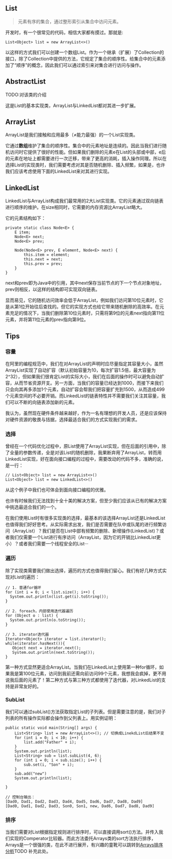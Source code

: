 ## List
> 元素有序的集合，通过整形索引从集合中访问元素。

开发时，有一个很常见的代码，相信大家都有摸过。那就是:

```List<Object> list = new ArrayList<>()```

以这样的方式我们可以创建一个数组List。作为一个继承（扩展）了Collection的接口，除了Collection中提供的方法，它规定了集合的顺序性。给集合中的元素添加了“顺序”的概念，因此我们可以通过索引来对集合进行访问与操作。

## AbstractList
TODO:对该类的介绍

这是List的基本实现类，ArrayList与LinkedList都对其进一步扩展。

## ArrayList
ArrayList是我们接触和应用最多（≠能力最强）的一个List实现类。

它通过**数组**维护了集合的顺序性。集合中的元素地址是连续的。因此当我们进行随机访问时它提供了很好的性能。但如果我们删除的元素e在List的头部或中部，e后的元素在地址上都需要进行一次迁移，带来了更高的消耗，插入操作同理。所以在选择List的实现类时，我们需要考虑对其是否随机删除、插入频繁，如果是，也许我们应该考虑使用下面的LinkedList来对其进行实现。

## LinkedList
LinkedList与ArrayList构成我们最常用的2大List实现类。它的元素通过双向链表进行顺序的维护。在size相同时，它需要的内存资源比ArrayList略大。

它的元素结构如下：
```
private static class Node<E> {
    E item;
    Node<E> next;
    Node<E> prev;

    Node(Node<E> prev, E element, Node<E> next) {
        this.item = element;
        this.next = next;
        this.prev = prev;
    }
}
```
next和prev即为Java中的引用，其中next保存当前节点的下一个节点对象地址，prev则相反，以这样的结构即可实现双向链表。

显而易见，它的随机访问效率会低于ArrayList，例如我们访问第10位元素时，它是从第1位开始往后查找的。但它的实现方式也给它带来随机删除的高效率。在元素充足的情况下，当我们删除第10位元素时，只需将第9位的元素next指向第11位元素，并将第11位元素的prev指向第9位。

## Tips
### 容量
在阿里的编程规范中，我们在对ArrayList的声明时应尽量指定其容量大小，虽然ArrayList实现了自动扩容（默认初始容量为10，每次扩容1.5倍，最大容量为2^32），但如果我们很肯定List的实际大小，我们在后面的操作时可以避免自动扩容，从而节省资源开支。另一方面，当我们的容量已经达到1000，而接下来我们只会向其再多添加1个元素，自动扩容会帮我们把容量扩充到1500，从而造成499个元素空间的不必要开销。而LinkedList的链表特性并不需要我们关注其容量，我们可以不断的向链表添加新的元素。

我认为，虽然现在硬件条件越来越好，作为一名有理想的开发人员，还是应该保持对硬件资源的敬畏与拮据，选择最适合我们的方式实现我们的需求。

### 选择

曾经在一个代码优化过程中，原List使用了ArrayList实现，但在后面的引用中，除了全量的参数传递，全是对该List的随机删除，我果断弃用了ArrayList，转而用LinkedList实现，好在面向接口编程的过程中，需要改动的代码不多，准确的说，是一行：

```
// List<Object> list = new ArrayList<>()
List<Object> list = new LinkedList<>()
```
从这个例子中我们也可体会到面向接口编程的优雅。

也许有时候我们无法找到十全十美的解决方案，但至少我们应该从已有的解决方案中挑选最适合我们的一个。

在我们使用List时有很多实现类的选择，最基本的该选择ArrayList还是LinkedList也值得我们好好思考。从实际需求出发，我们是否需要在队中或队尾的进行频繁访问（ArrayList）？我们是否在List中部有频繁的删除、新增操作(LinkedList)？或者我们仅需要一个List进行有序访问（ArrayList，因为它的开销比LinkedList更小）？或者我们需要一个线程安全的List···

### 遍历
除了实现类需要我们做出选择，遍历的方式也值得我们留心。我们有好几种方式实现对List的遍历：
```
// 1. 普通for循环
for (int i = 0; i < list.size(); i++) {
  System.out.println(list.get(i).toString());
}

// 2. foreach，内部使用迭代器遍历
for (Object o : list) {
  System.out.println(o.toString());
}

// 3. iterator迭代器
Iterator<Object> iterator = list.iterator();
while(iterator.hasNext()){
   Object next = iterator.next();
   System.out.println(next.toString());
}
```

第一种方式显然更适合ArrayList。当我们在LinkedList上使用第一种for循环，如果我是第100位元素，访问到我前还需向前访问99个元素，我想我会疯掉，更不用说我后面的元素了！第二种方式与第三种方式都使用了迭代器，对LinkedList的支持是非常友好的。

### SubList
我们可以通过subList()方法获取指定List的子列表。但是需要注意的是，我们对子列表的所有操作实际都会操作到父列表上。用实例证明：
```
public static void main(String[] args) {
    List<String> list = new ArrayList<>(); // 切换成LinekdList后结果不变
    for (int i = 0; i < 10; i++) {
        list.add("Father" + i);
    }
    System.out.println(list);
    List<String> sub = list.subList(4, 6);
    for (int i = 0; i < sub.size(); i++) {
        sub.set(i, "Son" + i);
    }
    sub.add("new")
    System.out.println(list);

}

// 控制台输出：
[Dad0, Dad1, Dad2, Dad3, Dad4, Dad5, Dad6, Dad7, Dad8, Dad9]
[Dad0, Dad1, Dad2, Dad3, Son0, Son1, new, Dad6, Dad7, Dad8, Dad9]
```

### 排序
当我们需要对List根据指定规则进行排序时，可以直接调用sort()方法。并传入我们实现的Comperator比较器。而此方法委托Arrays类的sort方法执行排序，Arrays是一个很强的类，在此不进行展开，有兴趣的童靴可以跳转到[Arrays排序分析]()TODO 补充此处。
